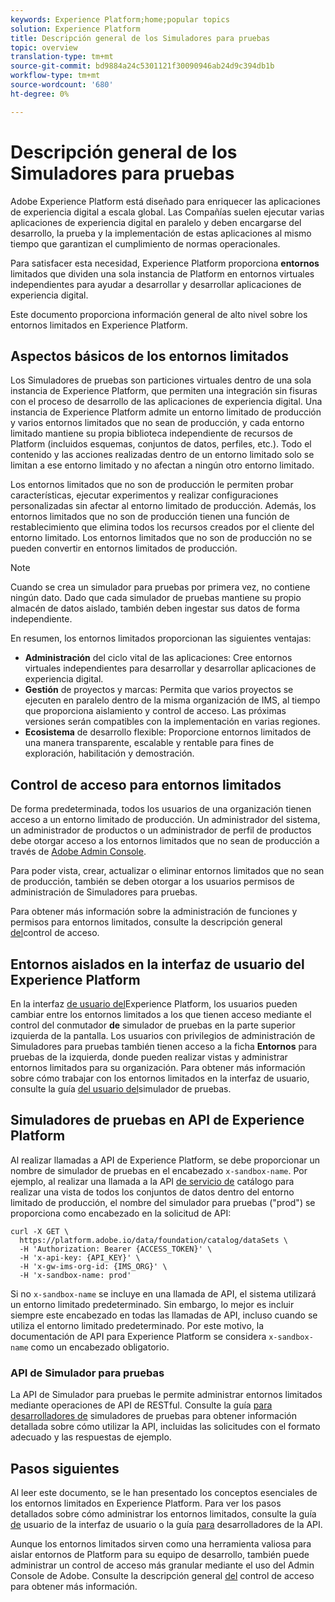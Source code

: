 ```yaml
---
keywords: Experience Platform;home;popular topics
solution: Experience Platform
title: Descripción general de los Simuladores para pruebas
topic: overview
translation-type: tm+mt
source-git-commit: bd9884a24c5301121f30090946ab24d9c394db1b
workflow-type: tm+mt
source-wordcount: '680'
ht-degree: 0%

---
```



# Descripción general de los Simuladores para pruebas

Adobe Experience Platform está diseñado para enriquecer las aplicaciones de experiencia digital a escala global. Las Compañías suelen ejecutar varias aplicaciones de experiencia digital en paralelo y deben encargarse del desarrollo, la prueba y la implementación de estas aplicaciones al mismo tiempo que garantizan el cumplimiento de normas operacionales.

Para satisfacer esta necesidad, Experience Platform proporciona **entornos** limitados que dividen una sola instancia de Platform en entornos virtuales independientes para ayudar a desarrollar y desarrollar aplicaciones de experiencia digital.

Este documento proporciona información general de alto nivel sobre los entornos limitados en Experience Platform.

## Aspectos básicos de los entornos limitados

Los Simuladores de pruebas son particiones virtuales dentro de una sola instancia de Experience Platform, que permiten una integración sin fisuras con el proceso de desarrollo de las aplicaciones de experiencia digital. Una instancia de Experience Platform admite un entorno limitado de producción y varios entornos limitados que no sean de producción, y cada entorno limitado mantiene su propia biblioteca independiente de recursos de Platform (incluidos esquemas, conjuntos de datos, perfiles, etc.).  Todo el contenido y las acciones realizadas dentro de un entorno limitado solo se limitan a ese entorno limitado y no afectan a ningún otro entorno limitado.

Los entornos limitados que no son de producción le permiten probar características, ejecutar experimentos y realizar configuraciones personalizadas sin afectar al entorno limitado de producción. Además, los entornos limitados que no son de producción tienen una función de restablecimiento que elimina todos los recursos creados por el cliente del entorno limitado. Los entornos limitados que no son de producción no se pueden convertir en entornos limitados de producción.

>[!NOTE]
>
>Cuando se crea un simulador para pruebas por primera vez, no contiene ningún dato. Dado que cada simulador de pruebas mantiene su propio almacén de datos aislado, también deben ingestar sus datos de forma independiente.

En resumen, los entornos limitados proporcionan las siguientes ventajas:

* **Administración** del ciclo vital de las aplicaciones: Cree entornos virtuales independientes para desarrollar y desarrollar aplicaciones de experiencia digital.
* **Gestión** de proyectos y marcas: Permita que varios proyectos se ejecuten en paralelo dentro de la misma organización de IMS, al tiempo que proporciona aislamiento y control de acceso. Las próximas versiones serán compatibles con la implementación en varias regiones.
* **Ecosistema** de desarrollo flexible: Proporcione entornos limitados de una manera transparente, escalable y rentable para fines de exploración, habilitación y demostración.

## Control de acceso para entornos limitados

De forma predeterminada, todos los usuarios de una organización tienen acceso a un entorno limitado de producción. Un administrador del sistema, un administrador de productos o un administrador de perfil de productos debe otorgar acceso a los entornos limitados que no sean de producción a través de [Adobe Admin Console](https://adminconsole.adobe.com).

Para poder vista, crear, actualizar o eliminar entornos limitados que no sean de producción, también se deben otorgar a los usuarios permisos de administración de Simuladores para pruebas.

Para obtener más información sobre la administración de funciones y permisos para entornos limitados, consulte la descripción general [del](../access-control/home.md)control de acceso.

## Entornos aislados en la interfaz de usuario del Experience Platform

En la interfaz [de usuario del](https://platform.adobe.com)Experience Platform, los usuarios pueden cambiar entre los entornos limitados a los que tienen acceso mediante el control del conmutador **de** simulador de pruebas en la parte superior izquierda de la pantalla.  Los usuarios con privilegios de administración de Simuladores para pruebas también tienen acceso a la ficha **Entornos** para pruebas de la izquierda, donde pueden realizar vistas y administrar entornos limitados para su organización. Para obtener más información sobre cómo trabajar con los entornos limitados en la interfaz de usuario, consulte la guía [del usuario del](ui/overview.md)simulador de pruebas.

## Simuladores de pruebas en API de Experience Platform

Al realizar llamadas a API de Experience Platform, se debe proporcionar un nombre de simulador de pruebas en el encabezado `x-sandbox-name`. Por ejemplo, al realizar una llamada a la API [de servicio de](https://www.adobe.io/apis/experienceplatform/home/api-reference.html#!acpdr/swagger-specs/catalog.yaml) catálogo para realizar una vista de todos los conjuntos de datos dentro del entorno limitado de producción, el nombre del simulador para pruebas (&quot;prod&quot;) se proporciona como encabezado en la solicitud de API:

```shell
curl -X GET \
  https://platform.adobe.io/data/foundation/catalog/dataSets \
  -H 'Authorization: Bearer {ACCESS_TOKEN}' \
  -H 'x-api-key: {API_KEY}' \
  -H 'x-gw-ims-org-id: {IMS_ORG}' \
  -H 'x-sandbox-name: prod'
```

Si no `x-sandbox-name` se incluye en una llamada de API, el sistema utilizará un entorno limitado predeterminado. Sin embargo, lo mejor es incluir siempre este encabezado en todas las llamadas de API, incluso cuando se utiliza el entorno limitado predeterminado. Por este motivo, la documentación de API para Experience Platform se considera `x-sandbox-name` como un encabezado obligatorio.

### API de Simulador para pruebas

La API de Simulador para pruebas le permite administrar entornos limitados mediante operaciones de API de RESTful. Consulte la guía [para desarrolladores de](api/getting-started.md) simuladores de pruebas para obtener información detallada sobre cómo utilizar la API, incluidas las solicitudes con el formato adecuado y las respuestas de ejemplo.

## Pasos siguientes

Al leer este documento, se le han presentado los conceptos esenciales de los entornos limitados en Experience Platform. Para ver los pasos detallados sobre cómo administrar los entornos limitados, consulte la guía [de](ui/overview.md) usuario de la interfaz de usuario o la guía [para](./api/getting-started.md) desarrolladores de la API.

Aunque los entornos limitados sirven como una herramienta valiosa para aislar entornos de Platform para su equipo de desarrollo, también puede administrar un control de acceso más granular mediante el uso del Admin Console de Adobe. Consulte la descripción general [del](../access-control/home.md) control de acceso para obtener más información.